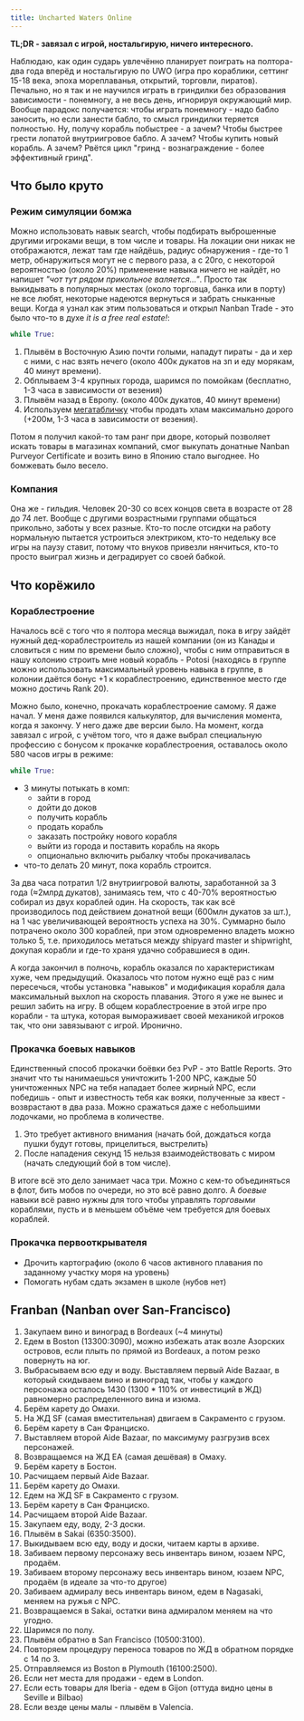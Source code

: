 ```yaml
---
title: Uncharted Waters Online
---
```


**TL;DR - завязал с игрой, ностальгирую, ничего интересного.**

Наблюдаю, как один сударь увлечённо планирует поиграть на полтора-два года вперёд и ностальгирую по UWO (игра про кораблики, сеттинг 15-18 века, эпоха мореплаванья, открытий, торговли, пиратов). Печально, но я так и не научился играть в гриндилки без образования зависимости - понемногу, а не весь день, игнорируя окружающий мир. Вообще парадокс получается: чтобы играть понемногу - надо бабло заносить, но если занести бабло, то смысл гриндилки теряется полностью. Ну, получу корабль побыстрее - а зачем? Чтобы быстрее грести лопатой внутриигровое бабло. А зачем? Чтобы купить новый корабль. А зачем? Рвётся цикл "гринд - вознаграждение - более эффективный гринд".

## Что было круто

### Режим симуляции бомжа

Можно использовать навык search, чтобы подбирать выброшенные другими игроками вещи, в том числе и товары. На локации они никак не отображаются, лежат там где найдёшь, радиус обнаружения - где-то 1 метр, обнаружиться могут не с первого раза, а с 20го, с некоторой вероятностью (около 20%) применение навыка ничего не найдёт, но напишет _"чот тут рядом прикольное валяется..."_. Просто так выкидывать в популярных местах (около торговца, банка или в порту) не все любят, некоторые надеются вернуться и забрать сныканные вещи. Когда я узнал как этим пользоваться и открыл Nanban Trade - это было что-то в духе _it is a free real estate!_:

``` python
while True:
```

 1. Плывём в Восточную Азию почти голыми, нападут пираты - да и хер с ними, с нас взять нечего (около 400к дукатов на зп и еду морякам, 40 минут времени).
 2. Обплываем 3-4 крупных города, шаримся по помойкам (бесплатно, 1-3 часа в зависимости от везения)
 3. Плывём назад в Европу. (около 400к дукатов, 40 минут времени)
 4. Используем [мегатабличку](https://github.com/strizhechenko/uwo-maps/tree/master/dbmirror) чтобы продать хлам максимально дорого (+200м, 1-3 часа в зависимости от везения).

Потом я получил какой-то там ранг при дворе, который позволяет искать товары в магазинах компаний, смог выкупать донатные Nanban Purveyor Certificate и возить вино в Японию стало выгоднее. Но бомжевать было весело.

### Компания

Она же - гильдия. Человек 20-30 со всех концов света в возрасте от 28 до 74 лет. Вообще с другими возрастными группами общаться прикольно, заботы у всех разные. Кто-то после отсидки на работу нормальную пытается устроиться электриком, кто-то недельку все игры на паузу ставит, потому что внуков привезли нянчиться, кто-то просто выиграл жизнь и деградирует со своей бабкой.

## Что корёжило

### Кораблестроение

Началось всё с того что я полтора месяца выжидал, пока в игру зайдёт нужный дед-кораблестроитель из нашей компании (он из Канады и словиться с ним по времени было сложно), чтобы с ним отправиться в нашу колонию строить мне новый корабль - Potosi (находясь в группе можно использовать максимальный уровень навыка в группе, в колонии даётся бонус +1 к кораблестроению, единственное место где можно достичь Rank 20).

Можно было, конечно, прокачать кораблестроение самому. Я даже начал. У меня даже появился калькулятор, для вычисления момента, когда я закончу. У него даже две версии было. На момент, когда завязал с игрой, с учётом того, что я даже выбрал специальную профессию с бонусом к прокачке кораблестроения, оставалось около 580 часов игры в режиме:

 ``` python
 while True:
 ```

 - 3 минуты потыкать в комп:
    - зайти в город
    - дойти до доков
    - получить корабль
    - продать корабль
    - заказать постройку нового корабля
    - выйти из города и поставить корабль на якорь
    - опционально включить рыбалку чтобы прокачивалась
 - что-то делать 20 минут, пока корабль строится.

За два часа потратил 1/2 внутриигровой валюты, заработанной за 3 года (≈2млрд дукатов), занимаясь тем, что с 40-70% вероятностью собирал из двух кораблей один. На скорость, так как всё производилось под действием донатной вещи (600млн дукатов за шт.), на 1 час увеличивающей вероятность успеха на 30%. Суммарно было потрачено около 300 кораблей, при этом одновременно владеть можно только 5, т.е. приходилось метаться между shipyard master и shipwright, докупая корабли и где-то храня удачно собравшиеся в один.

А когда закончил в полночь, корабль оказался по характеристикам хуже, чем предыдущий. Оказалось что потом нужно ещё раз с ним пересечься, чтобы установка "навыков" и модификация корабля дала максимальный выхлоп на скорость плавания. Этого я уже не вынес и решил забить на игру. В общем кораблестроение в этой игре про корабли - та штука, которая вымораживает своей механикой игроков так, что они завязывают с игрой. Иронично.

### Прокачка боевых навыков

Единственный способ прокачки боёвки без PvP - это Battle Reports. Это значит что ты нанимаешься уничтожить 1-200 NPC, каждые 50 уничтоженных NPC на тебя нападает более жирный NPC, если победишь - опыт и известность тебя как вояки, полученные за квест - возврастают в два раза. Можно сражаться даже с небольшими лодочками, но проблема в количестве.

1. Это требует активного внимания (начать бой, дождаться когда пушки будут готовы, прицелиться, выстрелить)
2. После нападения секунд 15 нельзя взаимодействовать с миром (начать следующий бой в том числе).

В итоге всё это дело занимает часа три. Можно с кем-то объединяться в флот, бить мобов по очереди, но это всё равно долго. А _боевые_ навыки всё равно нужны для того чтобы управлять _торговыми_ кораблями, пусть и в меньшем объёме чем требуется для боевых кораблей.

### Прокачка первооткрывателя

- Дрочить картографию (около 6 часов активного плавания по заданному участку моря на уровень)
- Помогать нубам сдать экзамен в школе (нубов нет)

## Franban (Nanban over San-Francisco)

1. Закупаем вино и виноград в Bordeaux (~4 минуты)
2. Едем в Boston (13300:3090), можно избежать атак возле Азорских островов, если плыть по прямой из Bordeaux, а потом резко повернуть на юг.
3. Выбрасываем всю еду и воду. Выставляем первый Aide Bazaar, в который скидываем вино и виноград так, чтобы у каждого персонажа осталось 1430 (1300 * 110% от инвестиций в ЖД) равномерно распределенного вина и изюма.
4. Берём карету до Омахи.
5. На ЖД SF (самая вместительная) двигаем в Сакраменто с грузом.
6. Берём карету в Сан Франциско.
7. Выставляем второй Aide Bazaar, по максимуму разгрузив всех персонажей.
8. Возвращаемся на ЖД EA (самая дешёвая) в Омаху.
9. Берём карету в Бостон.
10. Расчищаем первый Aide Bazaar.
11. Берём карету до Омахи.
12. Едем на ЖД SF в Сакраменто с грузом.
13. Берём карету в Сан Франциско.
14. Расчищаем второй Aide Bazaar.
15. Закупаем еду, воду, 2-3 доски.
16. Плывём в Sakai (6350:3500).
17. Выкидываем всю еду, воду и доски, читаем карты в архиве.
18. Забиваем первому персонажу весь инвентарь вином, юзаем NPC, продаём.
19. Забиваем второму персонажу весь инвентарь вином, юзаем NPC, продаём (в идеале за что-то другое)
20. Забиваем адмиралу весь инвентарь вином, едем в Nagasaki, меняем на ружья с NPC.
21. Возвращаемся в Sakai, остатки вина адмиралом меняем на что угодно.
22. Шаримся по полу.
23. Плывём обратно в San Francisco (10500:3100).
24. Повторяем процедуру переноса товаров по ЖД в обратном порядке с 14 по 3.
25. Отправляемся из Boston в Plymouth (16100:2500).
26. Если нет места для продажи - едем в London.
27. Если есть товары для Iberia - едем в Gijon (оттуда видно цены в Seville и Bilbao)
28. Если везде цены малы - плывём в Valencia.
